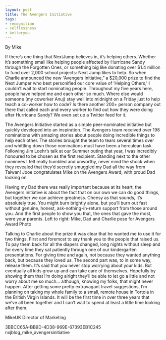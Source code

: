 ```yaml
---
layout: post
title: The Avengers Initiative
tags:
- recognition
- selflessness
- betteryou
---
```






By Mike 


If there’s one thing that NextJump believes in, it’s helping others. Whether it’s something small like helping people affected by Hurricane Sandy through the Forgotten Ones, or something big like donating over $1.4 million to fund over 2,000 school projects: Next Jump likes to help.
So when Charlie announced the new “Avengers Initiative,” a $20,000 prize to find the Next Jumper who best personified our core value of ‘Helping Others,’ I couldn’t wait to start nominating people. Throughout my five years here, people have helped me and each other so much. Where else would someone (my coworker Anuj) stay well into midnight on a Friday just to help teach a co-worker how to code? Is there another 200+ person company out there that called each and every worker to find out how they were doing after Hurricane Sandy? We even set up a Twitter feed for it.

The Avengers Initiative started as a simple peer-nominated initiative but quickly developed into an inspiration. The Avengers team received over 198 nominations with amazing stories about people doing incredible things to help each other. The stories brought the team to tears several times over and whittling down those nominations must have been a herculean task. Following Jim Loehr’s talk at our Summer outing that year, I was incredibly honoured to be chosen as the first recipient. Standing next to the other nominees I felt really humbled and unworthy, never mind the shock when they revealed that they’d secretly smuggled my Dad all the way from Taiwan!
Jooe congratulates Mike on the Avengers Award, with proud Dad looking on

Having my Dad there was really important because at its heart, the Avengers initiative is about the fact that on our own we can do good things, but together we can achieve greatness. Cheesy as that sounds, it’s absolutely true. You might burn brightly alone, but you’ll burn out fast without genuine, honest, ask-nothing-in-return support from those around you. And the first people to show you that, the ones that gave the most, were your parents.
Left to right: Mike, Dad and Charlie pose for Avengers Award Photo

Talking to Charlie about the prize it was clear that he wanted me to use it for two things. First and foremost to say thank you to the people that raised us. To pay them back for all the diapers changed, long nights without sleep and for every time they sat patiently through one of our kindergarten presentations. For giving time and again, not because they wanted anything back, but because they loved us. The second part was, to in some way, release them. It’s said that you never stop worrying about your kids. But eventually all kids grow up and can take care of themselves. Hopefully by showing them that I’m doing alright they’ll be able to let go a little and not worry about me so much… although, knowing my folks, that might never happen.
After getting some pretty extravagant travel suggestions, I’m planning on taking my whole family to a small, remote house in Tortola in the British Virgin Islands. It will be the first time in over three years that we’ve all been together and I can’t wait to spend at least a little time looking after them.


MikeUK Director of Marketing




3BBCC65A-BB9D-4D38-969E-67393EB1C245
nxjblog_mike_avengersinitiative
